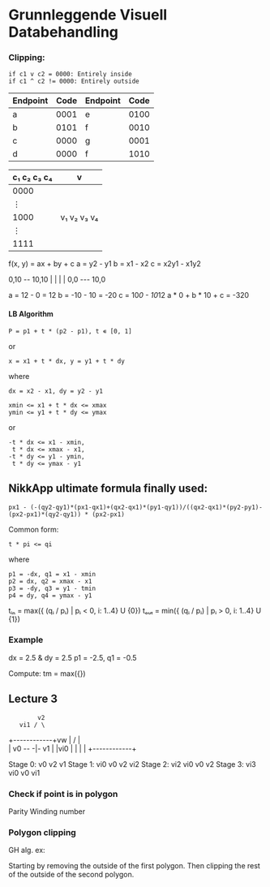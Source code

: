 # Grunnleggende Visuell Databehandling

### Clipping:

```
if c1 v c2 = 0000: Entirely inside
if c1 ^ c2 != 0000: Entirely outside
```

| Endpoint | Code | Endpoint | Code
| --- | --- | --- | ---
| a | 0001 | e | 0100
| b | 0101 | f | 0010
| c | 0000 | g | 0001
| d | 0000 | f | 1010

| c₁ c₂ c₃ c₄ | v
| --- | ---
| 0000 | 
| ⋮ | 
| 1000 | v₁ v₂ v₃ v₄
| ⋮ |
| 1111 |

f(x, y) = ax + by + c
a = y2 - y1
b = x1 - x2
c = x2y1 - x1y2

0,10 -- 10,10
 |        |
 |        |
0,0 --- 10,0

a = 12 - 0 = 12
b = -10 - 10 = -20
c = 10*0 - 10*12
a \* 0 + b \* 10 + c = -320

#### LB Algorithm

`P = p1 + t * (p2 - p1), t ∊ [0, 1]`

or

`x = x1 + t * dx, y = y1 + t * dy`

where

`dx = x2 - x1, dy = y2 - y1`

```
xmin <= x1 + t * dx <= xmax
ymin <= y1 + t * dy <= ymax
```

or

```
-t * dx <= x1 - xmin,
 t * dx <= xmax - x1,
-t * dy <= y1 - ymin,
 t * dy <= ymax - y1
```

## NikkApp ultimate formula finally used:

`px1 - (-(qy2-qy1)*(px1-qx1)+(qx2-qx1)*(py1-qy1))/((qx2-qx1)*(py2-py1)-(px2-px1)*(qy2-qy1)) * (px2-px1)`

Common form:

`t * pi <= qi`

where

```
p1 = -dx, q1 = x1 - xmin
p2 = dx, q2 = xmax - x1
p3 = -dy, q3 = y1 - tmin
p4 = dy, q4 = ymax - y1
```

tᵢₙ = max({ (qᵢ / pᵢ) | pᵢ < 0, i: 1..4} U {0})
tₒᵤₜ = min({ (qᵢ / pᵢ) | pᵢ > 0, i: 1..4} U {1})

### Example

dx = 2.5 & dy = 2.5
p1 = -2.5, q1 = -0.5

Compute: tm = max({})


## Lecture 3

            v2
       vi1 / \
+------------+vw
|        /   | \
|     v0 -- -|- v1
|            |vi0
|            |
|            |
+------------+
  
Stage 0: v0 v2 v1
Stage 1: vi0 v0 v2 vi2
Stage 2: vi2 vi0 v0 v2
Stage 3: vi3 vi0 v0 vi1

### Check if point is in polygon
Parity
Winding number

### Polygon clipping
GH alg. ex:

Starting by removing the outside of the first polygon.
Then clipping the rest of the outside of the second polygon.
